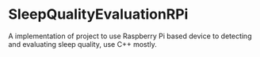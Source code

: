 # SleepQualityEvaluationRPi
A implementation of project to use Raspberry Pi based device to detecting and evaluating sleep quality, use C++ mostly.
